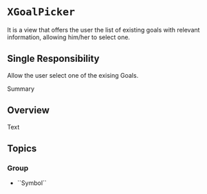 # ``XGoalPicker``

It is a view that offers the user the list of existing goals with relevant 
information, allowing him/her to select one.

## Single Responsibility

Allow the user select one of the exising Goals.

<!--@START_MENU_TOKEN@-->Summary<!--@END_MENU_TOKEN@-->

## Overview

<!--@START_MENU_TOKEN@-->Text<!--@END_MENU_TOKEN@-->

## Topics

### <!--@START_MENU_TOKEN@-->Group<!--@END_MENU_TOKEN@-->

- <!--@START_MENU_TOKEN@-->``Symbol``<!--@END_MENU_TOKEN@-->
